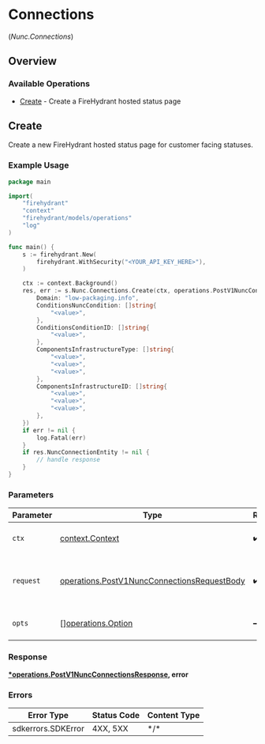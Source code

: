 # Connections
(*Nunc.Connections*)

## Overview

### Available Operations

* [Create](#create) - Create a FireHydrant hosted status page

## Create

Create a new FireHydrant hosted status page for customer facing statuses.

### Example Usage

```go
package main

import(
	"firehydrant"
	"context"
	"firehydrant/models/operations"
	"log"
)

func main() {
    s := firehydrant.New(
        firehydrant.WithSecurity("<YOUR_API_KEY_HERE>"),
    )

    ctx := context.Background()
    res, err := s.Nunc.Connections.Create(ctx, operations.PostV1NuncConnectionsRequestBody{
        Domain: "low-packaging.info",
        ConditionsNuncCondition: []string{
            "<value>",
        },
        ConditionsConditionID: []string{
            "<value>",
        },
        ComponentsInfrastructureType: []string{
            "<value>",
            "<value>",
            "<value>",
        },
        ComponentsInfrastructureID: []string{
            "<value>",
            "<value>",
            "<value>",
        },
    })
    if err != nil {
        log.Fatal(err)
    }
    if res.NuncConnectionEntity != nil {
        // handle response
    }
}
```

### Parameters

| Parameter                                                                                                  | Type                                                                                                       | Required                                                                                                   | Description                                                                                                |
| ---------------------------------------------------------------------------------------------------------- | ---------------------------------------------------------------------------------------------------------- | ---------------------------------------------------------------------------------------------------------- | ---------------------------------------------------------------------------------------------------------- |
| `ctx`                                                                                                      | [context.Context](https://pkg.go.dev/context#Context)                                                      | :heavy_check_mark:                                                                                         | The context to use for the request.                                                                        |
| `request`                                                                                                  | [operations.PostV1NuncConnectionsRequestBody](../../models/operations/postv1nuncconnectionsrequestbody.md) | :heavy_check_mark:                                                                                         | The request object to use for the request.                                                                 |
| `opts`                                                                                                     | [][operations.Option](../../models/operations/option.md)                                                   | :heavy_minus_sign:                                                                                         | The options for this request.                                                                              |

### Response

**[*operations.PostV1NuncConnectionsResponse](../../models/operations/postv1nuncconnectionsresponse.md), error**

### Errors

| Error Type         | Status Code        | Content Type       |
| ------------------ | ------------------ | ------------------ |
| sdkerrors.SDKError | 4XX, 5XX           | \*/\*              |